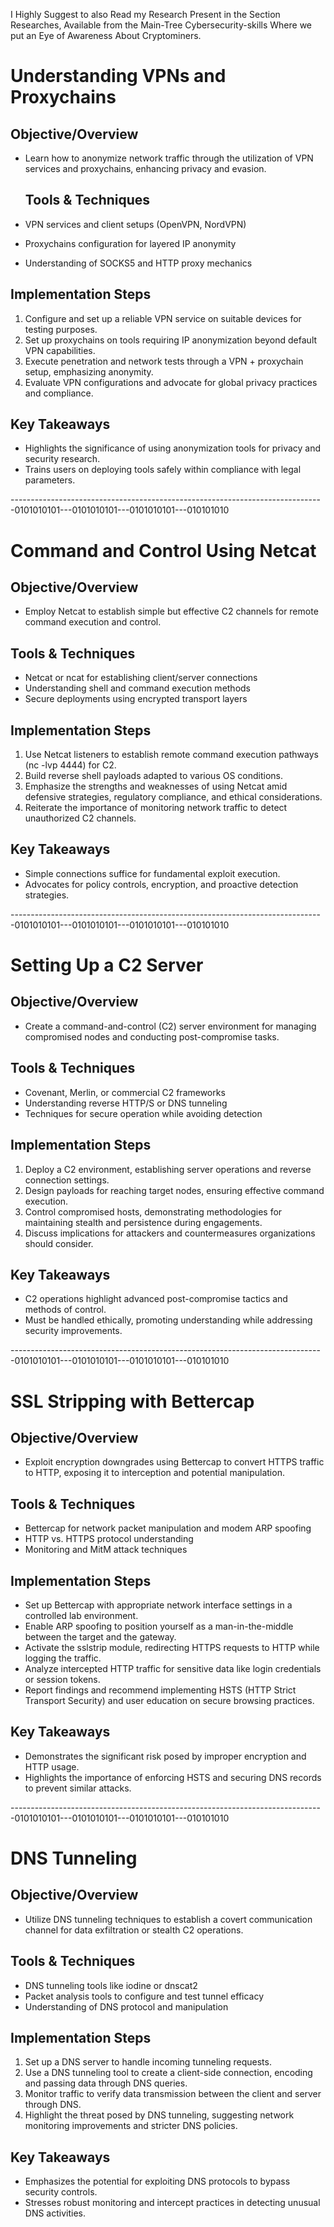 I Highly Suggest to also Read my Research Present in the Section Researches, Available from the Main-Tree Cybersecurity-skills
Where we put an Eye of Awareness About Cryptominers.

# Understanding VPNs and Proxychains

## Objective/Overview
- Learn how to anonymize network traffic through the utilization of VPN services and proxychains, enhancing privacy and evasion.

  ## Tools & Techniques

- VPN services and client setups (OpenVPN, NordVPN)
- Proxychains configuration for layered IP anonymity
- Understanding of SOCKS5 and HTTP proxy mechanics

## Implementation Steps

1. Configure and set up a reliable VPN service on suitable devices for testing purposes.
2. Set up proxychains on tools requiring IP anonymization beyond default VPN capabilities.
3. Execute penetration and network tests through a VPN + proxychain setup, emphasizing anonymity.
4. Evaluate VPN configurations and advocate for global privacy practices and compliance.

## Key Takeaways

- Highlights the significance of using anonymization tools for privacy and security research.
- Trains users on deploying tools safely within compliance with legal parameters.

------------------------------------------------------------------------------0101010101---0101010101---0101010101---010101010

# Command and Control Using Netcat
## Objective/Overview

- Employ Netcat to establish simple but effective C2 channels for remote command execution and control.

## Tools & Techniques

- Netcat or ncat for establishing client/server connections
- Understanding shell and command execution methods
- Secure deployments using encrypted transport layers

## Implementation Steps

1. Use Netcat listeners to establish remote command execution pathways (nc -lvp 4444) for C2.
2. Build reverse shell payloads adapted to various OS conditions.
3. Emphasize the strengths and weaknesses of using Netcat amid defensive strategies, regulatory compliance, and ethical considerations.
4. Reiterate the importance of monitoring network traffic to detect unauthorized C2 channels.

## Key Takeaways

- Simple connections suffice for fundamental exploit execution.
- Advocates for policy controls, encryption, and proactive detection strategies.

------------------------------------------------------------------------------0101010101---0101010101---0101010101---010101010
# Setting Up a C2 Server

## Objective/Overview
- Create a command-and-control (C2) server environment for managing compromised nodes and conducting post-compromise tasks.

## Tools & Techniques

- Covenant, Merlin, or commercial C2 frameworks
- Understanding reverse HTTP/S or DNS tunneling
- Techniques for secure operation while avoiding detection

## Implementation Steps
1. Deploy a C2 environment, establishing server operations and reverse connection settings.
2. Design payloads for reaching target nodes, ensuring effective command execution.
3. Control compromised hosts, demonstrating methodologies for maintaining stealth and persistence during engagements.
4. Discuss implications for attackers and countermeasures organizations should consider.

## Key Takeaways

- C2 operations highlight advanced post-compromise tactics and methods of control.
- Must be handled ethically, promoting understanding while addressing security improvements.

------------------------------------------------------------------------------0101010101---0101010101---0101010101---010101010
# SSL Stripping with Bettercap

## Objective/Overview
- Exploit encryption downgrades using Bettercap to convert HTTPS traffic to HTTP, exposing it to interception and potential manipulation.

## Tools & Techniques

- Bettercap for network packet manipulation and modem ARP spoofing
- HTTP vs. HTTPS protocol understanding
- Monitoring and MitM attack techniques
  
## Implementation Steps
- Set up Bettercap with appropriate network interface settings in a controlled lab environment.
- Enable ARP spoofing to position yourself as a man-in-the-middle between the target and the gateway.
- Activate the sslstrip module, redirecting HTTPS requests to HTTP while logging the traffic.
- Analyze intercepted HTTP traffic for sensitive data like login credentials or session tokens.
- Report findings and recommend implementing HSTS (HTTP Strict Transport Security) and user education on secure browsing practices.
  
## Key Takeaways
- Demonstrates the significant risk posed by improper encryption and HTTP usage.
- Highlights the importance of enforcing HSTS and securing DNS records to prevent similar attacks.

------------------------------------------------------------------------------0101010101---0101010101---0101010101---010101010

# DNS Tunneling

## Objective/Overview

- Utilize DNS tunneling techniques to establish a covert communication channel for data exfiltration or stealth C2 operations.

## Tools & Techniques

- DNS tunneling tools like iodine or dnscat2
- Packet analysis tools to configure and test tunnel efficacy
- Understanding of DNS protocol and manipulation

## Implementation Steps

1. Set up a DNS server to handle incoming tunneling requests.
2. Use a DNS tunneling tool to create a client-side connection, encoding and passing data through DNS queries.
3. Monitor traffic to verify data transmission between the client and server through DNS.
4. Highlight the threat posed by DNS tunneling, suggesting network monitoring improvements and stricter DNS policies.

## Key Takeaways
- Emphasizes the potential for exploiting DNS protocols to bypass security controls.
- Stresses robust monitoring and intercept practices in detecting unusual DNS activities.
